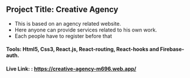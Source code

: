 ## Project Title: Creative Agency
* This is based on an agency related website.
* Here anyone can provide services related to his own work.
* Each people have to register before that

#### Tools: Html5, Css3, React.js, React-routing, React-hooks and Firebase-auth.
#### Live Link: : https://creative-agency-m696.web.app/
